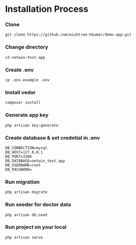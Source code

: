 # Installation Process

### Clone
```
git clone https://github.com/wishtree-hkumar/demo-app.git
```

### Change directory
```
cd netwin-test-app
```

### Create .env
```
cp .env.example .env
```

### Install vedor
```
composer install
```

### Generate app key
```
php artisan key:generate
```

### Create database & set credetial in .env
```
DB_CONNECTION=mysql
DB_HOST=127.0.0.1
DB_PORT=3306
DB_DATABASE=netwin_test_app
DB_USERNAME=root
DB_PASSWORD=
```

### Run migration
```
php artisan migrate
```

### Run seeder for doctor data
```
php artisan db:seed
```

### Run project on your local
```
php artisan serve
```